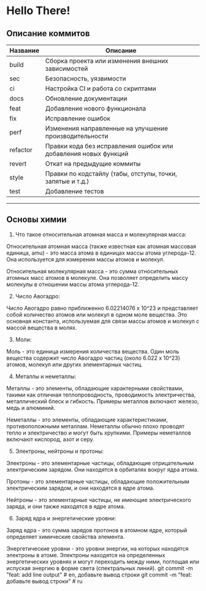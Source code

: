 # Hello There!
## Описание коммитов
 | Название | Описание                                                        |
 |----------|-----------------------------------------------------------------|
 | build	  | Сборка проекта или изменения внешних зависимостей               |
 | sec      | Безопасность, уязвимости                                        |
 | ci       | Настройка CI и работа со скриптами                              |
 | docs	    | Обновление документации                                         |
 | feat	    | Добавление нового функционала                                   |
 | fix	    | Исправление ошибок                                              |
 | perf	    | Изменения направленные на улучшение производительности          |
 | refactor | Правки кода без исправления ошибок или добавления новых функций |
 | revert   | Откат на предыдущие коммиты                                     |
 | style	  | Правки по кодстайлу (табы, отступы, точки, запятые и т.д.)      |
 | test	    | Добавление тестов                                               |
 ------------------------------------------------------------------------------
## Основы химии

1. Что такое относительная атомная масса и молекулярная масса:

Относительная атомная масса (также известная как атомная массовая единица, amu) - это масса атома в единицах массы атома углерода-12. Она используется для измерения массы атомов и молекул.

Относительная молекулярная масса - это сумма относительных атомных масс атомов в молекуле. Она позволяет определить массу молекулы в отношении массы атома углерода-12.

2. Число Авогадро:

Число Авогадро равно приближенно 6.02214076 x 10^23 и представляет собой количество атомов или молекул в одном моле вещества. Это основная константа, используемая для связи массы атомов и молекул с массой вещества в молях.

3. Моли:

Моль - это единица измерения количества вещества. Один моль вещества содержит число Авогадро частиц (около 6.022 x 10^23) атомов, молекул или других элементарных частиц.

4. Металлы и неметаллы:

Металлы - это элементы, обладающие характерными свойствами, такими как отличная теплопроводность, проводимость электричества, металлический блеск и гибкость. Примеры металлов включают железо, медь и алюминий.

Неметаллы - это элементы, обладающие характеристиками, противоположными металлам. Неметаллы обычно плохо проводят тепло и электричество и могут быть хрупкими. Примеры неметаллов включают кислород, азот и серу.

5. Электроны, нейтроны и протоны:

Электроны - это элементарные частицы, обладающие отрицательным электрическим зарядом. Они находятся в орбиталях вокруг ядра атома.

Протоны - это элементарные частицы, обладающие положительным электрическим зарядом, и они находятся в ядре атома.

Нейтроны - это элементарные частицы, не имеющие электрического заряда, и они также находятся в ядре атома.

6. Заряд ядра и энергетические уровни:

Заряд ядра - это сумма зарядов протонов в атомном ядре, который определяет химические свойства элемента.

Энергетические уровни - это уровни энергии, на которых находятся электроны в атоме. Электроны находятся на определенных энергетических уровнях и могут переходить между ними, поглощая или испуская энергию в форме света (спектральных линий).
git commit -m "feat: add line output"          # en, добавьте вывод строки
git commit -m "feat: добавьте вывод строки"    # ru
